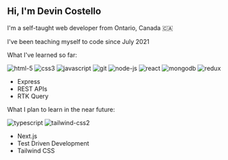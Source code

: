 ## Hi, I'm Devin Costello

I'm a self-taught web developer from Ontario, Canada 🇨🇦

I've been teaching myself to code since July 2021 

What I've learned so far:

![html-5](https://user-images.githubusercontent.com/86488145/218884977-30c3f0ef-4c9c-412a-b7c5-c8d7cfcc95fc.png)
![css3](https://user-images.githubusercontent.com/86488145/218885044-e1ee1e43-2cfd-4f35-bef4-7304775137a7.png)
![javascript](https://user-images.githubusercontent.com/86488145/218885271-61126e3d-a236-4399-804d-5b7c901c34d3.png)
![git](https://user-images.githubusercontent.com/86488145/218885308-ca0f547a-7010-4fe4-8a7c-4165b957e5b1.png)
![node-js](https://user-images.githubusercontent.com/86488145/218885367-97c16529-8a30-414e-b8ab-f1114ddd94b9.png)
![react](https://user-images.githubusercontent.com/86488145/218885537-a5f4cef6-b4ba-4161-aec2-82285737f480.png)
![mongodb](https://user-images.githubusercontent.com/86488145/218885606-cd4e5894-e23f-48f8-a5ac-dc74d4dd36f1.png)
![redux](https://user-images.githubusercontent.com/86488145/218885585-87339cb9-801b-4868-ac04-18ed7e492cc8.png)
- Express
- REST APIs
- RTK Query

What I plan to learn in the near future:

![typescript](https://user-images.githubusercontent.com/86488145/218886211-7a47b046-e072-4c52-800c-7577fba69d5e.png)
![tailwind-css2](https://user-images.githubusercontent.com/86488145/222553858-6f3bed0a-d731-4097-95ef-9696dbcc7969.png)
 - Next.js
 - Test Driven Development
 - Tailwind CSS
